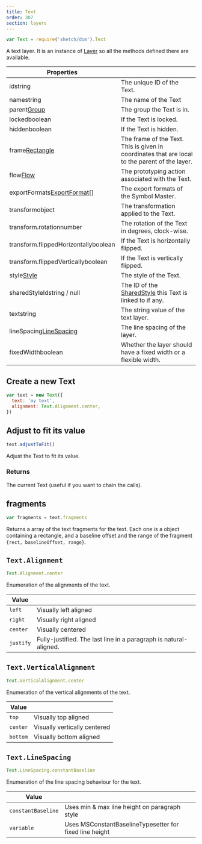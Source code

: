 ```yaml
---
title: Text
order: 307
section: layers
---
```


```javascript
var Text = require('sketch/dom').Text
```

A text layer. It is an instance of [Layer](#layer) so all the methods defined there are available.

| Properties                                                                 |                                                                                                |
| -------------------------------------------------------------------------- | ---------------------------------------------------------------------------------------------- |
| id<span class="arg-type">string</span>                                     | The unique ID of the Text.                                                                     |
| name<span class="arg-type">string</span>                                   | The name of the Text                                                                           |
| parent<span class="arg-type">[Group](#group)</span>                        | The group the Text is in.                                                                      |
| locked<span class="arg-type">boolean</span>                                | If the Text is locked.                                                                         |
| hidden<span class="arg-type">boolean</span>                                | If the Text is hidden.                                                                         |
| frame<span class="arg-type">[Rectangle](#rectangle)</span>                 | The frame of the Text. This is given in coordinates that are local to the parent of the layer. |
| flow<span class="arg-type">[Flow](#flow)</span>                            | The prototyping action associated with the Text.                                               |
| exportFormats<span class="arg-type">[ExportFormat](#exportformat)[]</span> | The export formats of the Symbol Master.                                                       |
| transform<span class="arg-type">object</span>                              | The transformation applied to the Text.                                                        |
| transform.rotation<span class="arg-type">number</span>                     | The rotation of the Text in degrees, clock-wise.                                               |
| transform.flippedHorizontally<span class="arg-type">boolean</span>         | If the Text is horizontally flipped.                                                           |
| transform.flippedVertically<span class="arg-type">boolean</span>           | If the Text is vertically flipped.                                                             |
| style<span class="arg-type">[Style](#style)</span>                         | The style of the Text.                                                                         |
| sharedStyleId<span class="arg-type">string / null</span>                   | The ID of the [SharedStyle](#shared-style) this Text is linked to if any.                       |
| text<span class="arg-type">string</span>                                   | The string value of the text layer.                                                            |
| lineSpacing<span class="arg-type">[LineSpacing](#textlinespacing)</span>   | The line spacing of the layer.                                                                 |
| fixedWidth<span class="arg-type">boolean</span>                            | Whether the layer should have a fixed width or a flexible width.                               |

## Create a new Text

```javascript
var text = new Text({
  text: 'my text',
  alignment: Text.Alignment.center,
})
```

## Adjust to fit its value

```javascript
text.adjustToFit()
```

Adjust the Text to fit its value.

### Returns

The current Text (useful if you want to chain the calls).

## fragments

```javascript
var fragments = text.fragments
```

Returns a array of the text fragments for the text. Each one is a object containing a rectangle, and a baseline offset and the range of the fragment `{rect, baselineOffset, range}`.

## `Text.Alignment`

```javascript
Text.Alignment.center
```

Enumeration of the alignments of the text.

| Value     |                                                                   |
| --------- | ----------------------------------------------------------------- |
| `left`    | Visually left aligned                                             |
| `right`   | Visually right aligned                                            |
| `center`  | Visually centered                                                 |
| `justify` | Fully-justified. The last line in a paragraph is natural-aligned. |

## `Text.VerticalAlignment`

```javascript
Text.VerticalAlignment.center
```

Enumeration of the vertical alignments of the text.

| Value    |                              |
| -------- | ---------------------------- |
| `top`    | Visually top aligned         |
| `center` | Visually vertically centered |
| `bottom` | Visually bottom aligned      |

## `Text.LineSpacing`

```javascript
Text.LineSpacing.constantBaseline
```

Enumeration of the line spacing behaviour for the text.

| Value              |                                                         |
| ------------------ | ------------------------------------------------------- |
| `constantBaseline` | Uses min & max line height on paragraph style           |
| `variable`         | Uses MSConstantBaselineTypesetter for fixed line height |

